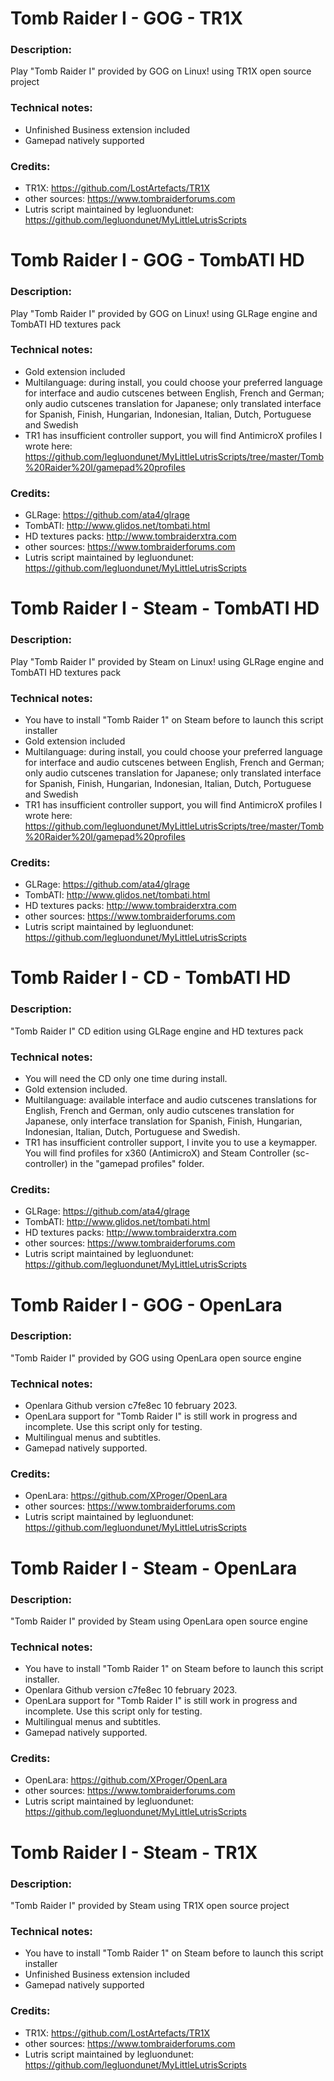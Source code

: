 # Tomb Raider I - GOG - TR1X
### Description:
Play "Tomb Raider I" provided by GOG on Linux! using TR1X open source project
### Technical notes:
- Unfinished Business extension included
- Gamepad natively supported
### Credits:
- TR1X: https://github.com/LostArtefacts/TR1X
- other sources: https://www.tombraiderforums.com
- Lutris script maintained by legluondunet: https://github.com/legluondunet/MyLittleLutrisScripts


# Tomb Raider I - GOG - TombATI HD
### Description:
Play "Tomb Raider I" provided by GOG on Linux! using GLRage engine and TombATI HD textures pack
### Technical notes:
- Gold extension included
- Multilanguage: during install, you could choose your preferred language for interface and audio cutscenes between English, French and German; only audio cutscenes translation for Japanese; only translated interface  for Spanish, Finish, Hungarian, Indonesian, Italian, Dutch, Portuguese and Swedish
- TR1 has insufficient controller support, you will find AntimicroX profiles I wrote here:
https://github.com/legluondunet/MyLittleLutrisScripts/tree/master/Tomb%20Raider%20I/gamepad%20profiles
### Credits:
- GLRage: https://github.com/ata4/glrage
- TombATI: http://www.glidos.net/tombati.html
- HD textures packs: http://www.tombraiderxtra.com
- other sources: https://www.tombraiderforums.com
- Lutris script maintained by legluondunet: https://github.com/legluondunet/MyLittleLutrisScripts


# Tomb Raider I - Steam - TombATI HD
### Description:
Play "Tomb Raider I" provided by Steam on Linux! using GLRage engine and TombATI HD textures pack
### Technical notes:
- You have to install "Tomb Raider 1" on Steam before to launch this script installer
- Gold extension included
- Multilanguage: during install, you could choose your preferred language for interface and audio cutscenes between English, French and German; only audio cutscenes translation for Japanese; only translated interface  for Spanish, Finish, Hungarian, Indonesian, Italian, Dutch, Portuguese and Swedish
- TR1 has insufficient controller support, you will find AntimicroX profiles I wrote here:
https://github.com/legluondunet/MyLittleLutrisScripts/tree/master/Tomb%20Raider%20I/gamepad%20profiles
### Credits:
- GLRage: https://github.com/ata4/glrage
- TombATI: http://www.glidos.net/tombati.html
- HD textures packs: http://www.tombraiderxtra.com
- other sources: https://www.tombraiderforums.com
- Lutris script maintained by legluondunet: https://github.com/legluondunet/MyLittleLutrisScripts


# Tomb Raider I - CD - TombATI HD
### Description:
"Tomb Raider I" CD edition using GLRage engine and HD textures pack
### Technical notes:
- You will need the CD only one time during install.
- Gold extension included.
- Multilanguage: available interface and audio cutscenes translations for English, French and German, only audio cutscenes translation for Japanese, only interface translation for Spanish, Finish, Hungarian, Indonesian, Italian, Dutch, Portuguese and Swedish.
- TR1 has insufficient controller support, I invite you to use a keymapper. You will find profiles for x360 (AntimicroX) and Steam Controller (sc-controller) in the "gamepad profiles" folder.
### Credits:
- GLRage: https://github.com/ata4/glrage
- TombATI: http://www.glidos.net/tombati.html
- HD textures packs: http://www.tombraiderxtra.com
- other sources: https://www.tombraiderforums.com
- Lutris script maintained by legluondunet: https://github.com/legluondunet/MyLittleLutrisScripts


# Tomb Raider I - GOG - OpenLara
### Description:
"Tomb Raider I" provided by GOG using OpenLara open source engine
### Technical notes:
- Openlara Github version c7fe8ec 10 february 2023.
- OpenLara support for "Tomb Raider I" is still work in progress and incomplete. Use this script only for testing.
- Multilingual menus and subtitles.
- Gamepad natively supported.
### Credits:
- OpenLara: https://github.com/XProger/OpenLara
- other sources: https://www.tombraiderforums.com
- Lutris script maintained by legluondunet: https://github.com/legluondunet/MyLittleLutrisScripts


# Tomb Raider I - Steam - OpenLara
### Description:
"Tomb Raider I" provided by Steam using OpenLara open source engine
### Technical notes:
- You have to install "Tomb Raider 1" on Steam before to launch this script installer.
- Openlara Github version c7fe8ec 10 february 2023.
- OpenLara support for "Tomb Raider I" is still work in progress and incomplete. Use this script only for testing.
- Multilingual menus and subtitles.
- Gamepad natively supported.
### Credits:
- OpenLara: https://github.com/XProger/OpenLara
- other sources: https://www.tombraiderforums.com
- Lutris script maintained by legluondunet: https://github.com/legluondunet/MyLittleLutrisScripts

# Tomb Raider I - Steam - TR1X
### Description:
"Tomb Raider I" provided by Steam using TR1X open source project
### Technical notes:
- You have to install "Tomb Raider 1" on Steam before to launch this script installer
- Unfinished Business extension included
- Gamepad natively supported
### Credits:
- TR1X: https://github.com/LostArtefacts/TR1X
- other sources: https://www.tombraiderforums.com
- Lutris script maintained by legluondunet: https://github.com/legluondunet/MyLittleLutrisScripts
